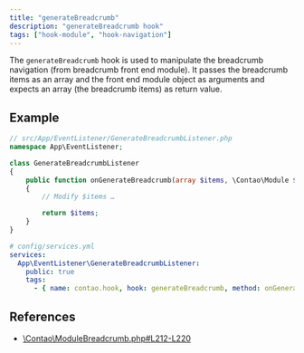 ```yaml
---
title: "generateBreadcrumb"
description: "generateBreadcrumb hook"
tags: ["hook-module", "hook-navigation"]
---
```


The `generateBreadcrumb` hook is used to manipulate the breadcrumb navigation 
(from breadcrumb front end module). It passes the breadcrumb items as an array
and the front end module object as arguments and expects an array (the breadcrumb
items) as return value.

## Example

```php
// src/App/EventListener/GenerateBreadcrumbListener.php
namespace App\EventListener;

class GenerateBreadcrumbListener
{
    public function onGenerateBreadcrumb(array $items, \Contao\Module $module): array
    {
        // Modify $items …

        return $items;
    }
}
```

```yml
# config/services.yml
services:
  App\EventListener\GenerateBreadcrumbListener:
    public: true
    tags:
      - { name: contao.hook, hook: generateBreadcrumb, method: onGenerateBreadcrumb }
```

## References

* [\Contao\ModuleBreadcrumb.php#L212-L220](https://github.com/contao/contao/blob/4.7.6/core-bundle/src/Resources/contao/modules/ModuleBreadcrumb.php#L212-L220)
